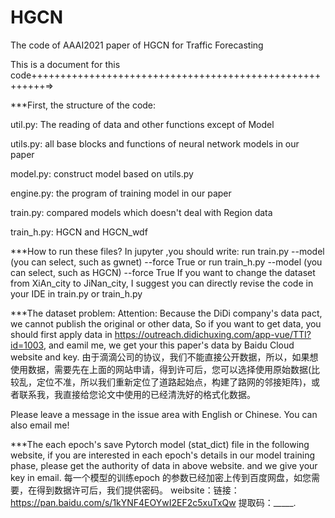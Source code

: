 # HGCN
The code of AAAI2021 paper of HGCN for Traffic Forecasting

This is a document for this code++++++++++++++++++++++++++++++++++++++++++++++++++++++++=>

***First, the structure of the code:

util.py: The reading of data and other functions except of Model

utils.py: all base blocks and functions of neural network models in our paper

model.py: construct model based on utils.py

engine.py: the program of training model in our paper

train.py: compared models which doesn't deal with Region data

train_h.py: HGCN and HGCN_wdf

***How to run these files?
In jupyter ,you should write:
run train.py --model (you can select, such as gwnet) --force True
or 
run train_h.py --model (you can select, such as HGCN) --force True
If you want to change the dataset from XiAn_city to JiNan_city, I suggest you can directly revise the code in your IDE in train.py or train_h.py

***The dataset problem:
Attention:
Because the DiDi company's data pact, we cannot publish the original or other data, So if you want to get data, you should first apply data in https://outreach.didichuxing.com/app-vue/TTI?id=1003, and eamil me, we get your this paper's data by Baidu Cloud website and key.
由于滴滴公司的协议，我们不能直接公开数据，所以，如果想使用数据，需要先在上面的网站申请，得到许可后，您可以选择使用原始数据(比较乱，定位不准，所以我们重新定位了道路起始点，构建了路网的邻接矩阵)，或者联系我，我直接给您论文中使用的已经清洗好的格式化数据。

Please leave a message in the issue area with English or Chinese. You can also email me!

***The each epoch's save Pytorch model (stat_dict) file in the following website, if you are interested in each epoch's details in our model training phase, please get the authority of data in above website. and we give your key in email.
每一个模型的训练epoch 的参数已经加密上传到百度网盘，如您需要，在得到数据许可后，我们提供密码。
weibsite：链接：https://pan.baidu.com/s/1kYNF4EOYwI2EF2c5xuTxQw 
提取码：_____.

